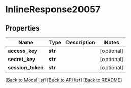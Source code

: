 # InlineResponse20057

## Properties
Name | Type | Description | Notes
------------ | ------------- | ------------- | -------------
**access_key** | **str** |  | [optional] 
**secret_key** | **str** |  | [optional] 
**session_token** | **str** |  | [optional] 

[[Back to Model list]](../README.md#documentation-for-models) [[Back to API list]](../README.md#documentation-for-api-endpoints) [[Back to README]](../README.md)

